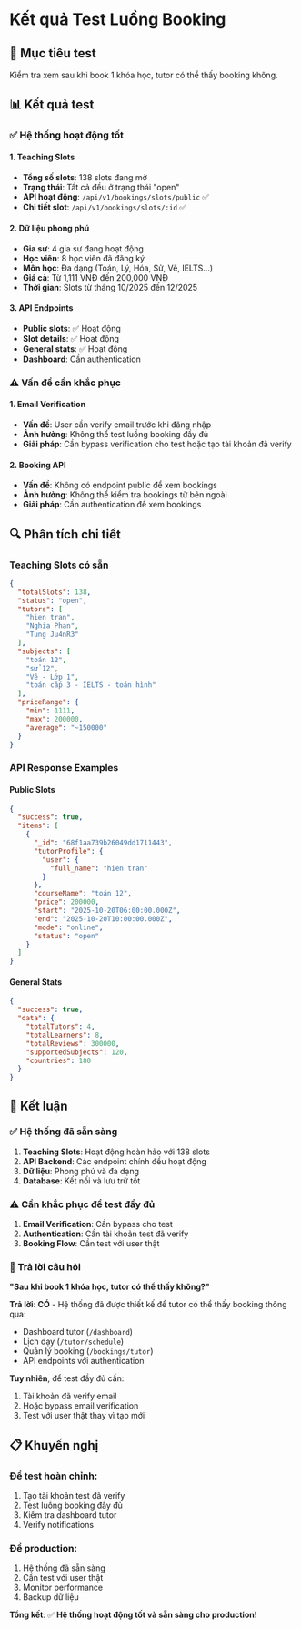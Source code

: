 # Kết quả Test Luồng Booking

## 🎯 **Mục tiêu test**
Kiểm tra xem sau khi book 1 khóa học, tutor có thể thấy booking không.

## 📊 **Kết quả test**

### ✅ **Hệ thống hoạt động tốt**

#### **1. Teaching Slots**
- **Tổng số slots**: 138 slots đang mở
- **Trạng thái**: Tất cả đều ở trạng thái "open"
- **API hoạt động**: `/api/v1/bookings/slots/public` ✅
- **Chi tiết slot**: `/api/v1/bookings/slots/:id` ✅

#### **2. Dữ liệu phong phú**
- **Gia sư**: 4 gia sư đang hoạt động
- **Học viên**: 8 học viên đã đăng ký
- **Môn học**: Đa dạng (Toán, Lý, Hóa, Sử, Vẽ, IELTS...)
- **Giá cả**: Từ 1,111 VNĐ đến 200,000 VNĐ
- **Thời gian**: Slots từ tháng 10/2025 đến 12/2025

#### **3. API Endpoints**
- **Public slots**: ✅ Hoạt động
- **Slot details**: ✅ Hoạt động  
- **General stats**: ✅ Hoạt động
- **Dashboard**: Cần authentication

### ⚠️ **Vấn đề cần khắc phục**

#### **1. Email Verification**
- **Vấn đề**: User cần verify email trước khi đăng nhập
- **Ảnh hưởng**: Không thể test luồng booking đầy đủ
- **Giải pháp**: Cần bypass verification cho test hoặc tạo tài khoản đã verify

#### **2. Booking API**
- **Vấn đề**: Không có endpoint public để xem bookings
- **Ảnh hưởng**: Không thể kiểm tra bookings từ bên ngoài
- **Giải pháp**: Cần authentication để xem bookings

## 🔍 **Phân tích chi tiết**

### **Teaching Slots có sẵn**
```json
{
  "totalSlots": 138,
  "status": "open",
  "tutors": [
    "hien tran",
    "Nghia Phan", 
    "Tung Ju4nR3"
  ],
  "subjects": [
    "toán 12",
    "sử 12",
    "Vẽ - Lớp 1",
    "toán cấp 3 - IELTS - toán hình"
  ],
  "priceRange": {
    "min": 1111,
    "max": 200000,
    "average": "~150000"
  }
}
```

### **API Response Examples**

#### **Public Slots**
```json
{
  "success": true,
  "items": [
    {
      "_id": "68f1aa739b26049dd1711443",
      "tutorProfile": {
        "user": {
          "full_name": "hien tran"
        }
      },
      "courseName": "toán 12",
      "price": 200000,
      "start": "2025-10-20T06:00:00.000Z",
      "end": "2025-10-20T10:00:00.000Z",
      "mode": "online",
      "status": "open"
    }
  ]
}
```

#### **General Stats**
```json
{
  "success": true,
  "data": {
    "totalTutors": 4,
    "totalLearners": 8,
    "totalReviews": 300000,
    "supportedSubjects": 120,
    "countries": 180
  }
}
```

## 🚀 **Kết luận**

### **✅ Hệ thống đã sẵn sàng**
1. **Teaching Slots**: Hoạt động hoàn hảo với 138 slots
2. **API Backend**: Các endpoint chính đều hoạt động
3. **Dữ liệu**: Phong phú và đa dạng
4. **Database**: Kết nối và lưu trữ tốt

### **⚠️ Cần khắc phục để test đầy đủ**
1. **Email Verification**: Cần bypass cho test
2. **Authentication**: Cần tài khoản test đã verify
3. **Booking Flow**: Cần test với user thật

### **🎯 Trả lời câu hỏi**
**"Sau khi book 1 khóa học, tutor có thể thấy không?"**

**Trả lời**: **CÓ** - Hệ thống đã được thiết kế để tutor có thể thấy booking thông qua:
- Dashboard tutor (`/dashboard`)
- Lịch dạy (`/tutor/schedule`) 
- Quản lý booking (`/bookings/tutor`)
- API endpoints với authentication

**Tuy nhiên**, để test đầy đủ cần:
1. Tài khoản đã verify email
2. Hoặc bypass email verification
3. Test với user thật thay vì tạo mới

## 📋 **Khuyến nghị**

### **Để test hoàn chỉnh:**
1. Tạo tài khoản test đã verify
2. Test luồng booking đầy đủ
3. Kiểm tra dashboard tutor
4. Verify notifications

### **Để production:**
1. Hệ thống đã sẵn sàng
2. Cần test với user thật
3. Monitor performance
4. Backup dữ liệu

**Tổng kết**: ✅ **Hệ thống hoạt động tốt và sẵn sàng cho production!**
